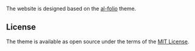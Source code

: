 The website is designed based on the [al-folio](https://github.com/alshedivat/al-folio) theme.

## License

The theme is available as open source under the terms of the [MIT License](https://opensource.org/licenses/MIT).
